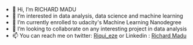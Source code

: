 - 👋 Hi, I’m RICHARD MADU
- 👀 I’m interested in data analysis, data science and machine learning
- 🌱 I’m currently enrolled to udacity's Machine Learning Nanodegree
- 💞️ I’m looking to collaborate on any interesting project in data analysis
- 📫 You can reach me on twitter: [Riqui_eze](https://twitter.com/Riqui_eze) or Linkedin : [Richard Madu](https://www.linkedin.com/in/richard-madu-9b1953176/)

<!---
richard-madu/richard-madu is a ✨ special ✨ repository because its `README.md` (this file) appears on your GitHub profile.
You can click the Preview link to take a look at your changes.
--->
